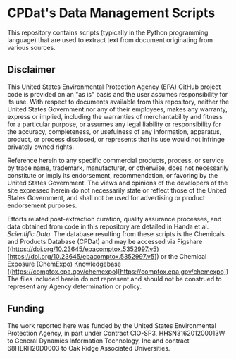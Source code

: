 # CPDat's Data Management Scripts
This repository contains scripts (typically in the Python programming language) that are used to extract text from document originating from various sources.

## Disclaimer
This United States Environmental Protection Agency (EPA) GitHub project code is provided on an "as is" basis and the user assumes responsibility for its use. With respect to documents available from this repository, neither the United States Government nor any of their employees, makes any warranty, express or implied, including the warranties of merchantability and fitness for a particular purpose, or assumes any legal liability or responsibility for the accuracy, completeness, or usefulness of any information, apparatus, product, or process disclosed, or represents that its use would not infringe privately owned rights.

Reference herein to any specific commercial products, process, or service by trade name, trademark, manufacturer, or otherwise, does not necessarily constitute or imply its endorsement, recommendation, or favoring by the United States Government. The views and opinions of the developers of the site expressed herein do not necessarily state or reflect those of the United States Government, and shall not be used for advertising or product endorsement purposes.

Efforts related post-extraction curation, quality assurance processes, and data obtained from code in this repository are detailed in Handa et al. *Scientific Data*. The database resulting from these scripts is the Chemicals and Products Database (CPDat) and may be accessed via Figshare ((https://doi.org/10.23645/epacomptox.5352997.v5)[https://doi.org/10.23645/epacomptox.5352997.v5]) or the Chemical Exposure (ChemExpo) Knowledgebase ((https://comptox.epa.gov/chemexpo)[https://comptox.epa.gov/chemexpo]) The files included herein do not represent and should not be construed to represent any Agency determination or policy.

## Funding
The work reported here was funded by the United States Environmental Protection Agency, in part under Contract CIO-SP3, HHSN316201200013W to General Dynamics Information Technology, Inc and contract 68HERH20D0003 to Oak Ridge Associated Universities.

